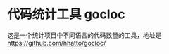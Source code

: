 <!--
 * @Author: shgopher shgopher@gmail.com
 * @Date: 2023-02-06 01:13:12
 * @LastEditors: shgopher shgopher@gmail.com
 * @LastEditTime: 2023-02-06 18:57:20
 * @FilePath: /dingdang/small/cloc/README.md
 * @Description: 
 * 
 * Copyright (c) 2023 by ${git_name_email}, All Rights Reserved. 
-->
# 代码统计工具 gocloc

这是一个统计项目中不同语言的代码数量的工具，地址是 https://github.com/hhatto/gocloc/



